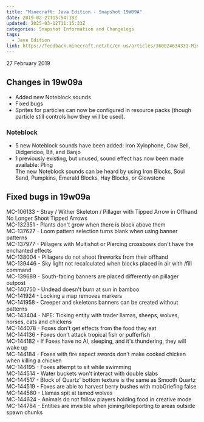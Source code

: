 ```yaml
---
title: "Minecraft: Java Edition - Snapshot 19W09A"
date: 2019-02-27T15:54:18Z
updated: 2025-03-12T11:15:33Z
categories: Snapshot Information and Changelogs
tags:
  - Java Edition
link: https://feedback.minecraft.net/hc/en-us/articles/360024634331-Minecraft-Java-Edition-Snapshot-19W09A
---
```


27 February 2019

## **Changes in 19w09a**

- Added new Noteblock sounds
- Fixed bugs
- Sprites for particles can now be configured in resource packs (though particle still controls how they will be used).

### **Noteblock**

- 5 new Noteblock sounds have been added: Iron Xylophone, Cow Bell, Didgeridoo, Bit, and Banjo
- 1 previously existing, but unused, sound effect has now been made available: Pling  
  The new Noteblock sounds can be heard by using Iron Blocks, Soul Sand, Pumpkins, Emerald Blocks, Hay Blocks, or Glowstone

## **Fixed bugs in 19w09a**

MC-106133 - Stray / Wither Skeleton / Pillager with Tipped Arrow in Offhand No Longer Shoot Tipped Arrows  
MC-132351 - Plants don't grow when there is block above them  
MC-137627 - Loom pattern selection turns blank when using banner patterns  
MC-137977 - Pillagers with Multishot or Piercing crossbows don't have the enchanted effects  
MC-138004 - Pillagers do not shoot fireworks from their offhand  
MC-139446 - Sky light not recalculated when blocks placed in air with /fill command  
MC-139689 - South-facing banners are placed differently on pillager outpost  
MC-140750 - Undead doesn't burn at sun in bamboo  
MC-141924 - Locking a map removes markers  
MC-141958 - Creeper and skeletons banners can be created without patterns  
MC-143404 - NPE: Ticking entity with trader llamas, sheeps, wolves, horses, cats and chickens  
MC-144078 - Foxes don't get effects from the food they eat  
MC-144136 - Foxes don't attack tropical fish or pufferfish  
MC-144182 - If Foxes have no AI, sleeping, and it's thundering, they will wake up  
MC-144184 - Foxes with fire aspect swords don't make cooked chicken when killing a chicken  
MC-144195 - Foxes attempt to sit while swimming  
MC-144514 - Water buckets won't interact with double slabs  
MC-144517 - Block of Quartz' bottom texture is the same as Smooth Quartz  
MC-144519 - Foxes are able to harvest berry bushes with mobGriefing false  
MC-144580 - Llamas spit at tamed wolves  
MC-144624 - Animals do not follow players holding food in creative mode  
MC-144784 - Entities are invisible when joining/teleporting to areas outside spawn chunks
